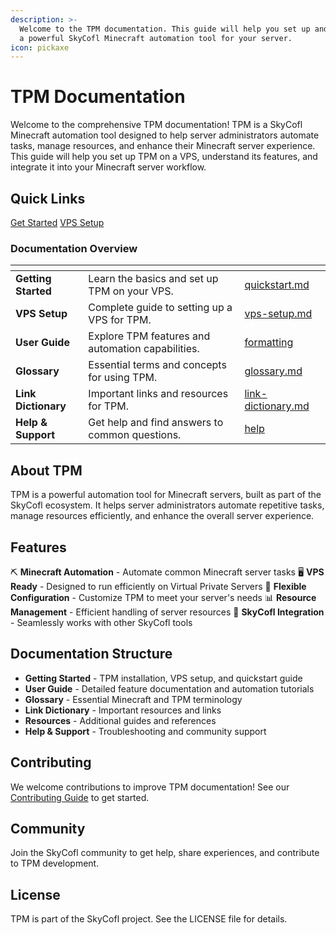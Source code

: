```yaml
---
description: >-
  Welcome to the TPM documentation. This guide will help you set up and use TPM,
  a powerful SkyCofl Minecraft automation tool for your server.
icon: pickaxe
---
```


# TPM Documentation

Welcome to the comprehensive TPM documentation! TPM is a SkyCofl Minecraft automation tool designed to help server administrators automate tasks, manage resources, and enhance their Minecraft server experience. This guide will help you set up TPM on a VPS, understand its features, and integrate it into your Minecraft server workflow.

## Quick Links

<a href="getting-started/quickstart.md" class="button primary">Get Started</a> <a href="getting-started/vps-setup.md" class="button secondary">VPS Setup</a>

### Documentation Overview

<table data-view="cards"><thead><tr><th></th><th></th><th data-hidden data-card-target data-type="content-ref"></th></tr></thead><tbody><tr><td><strong>Getting Started</strong></td><td>Learn the basics and set up TPM on your VPS.</td><td><a href="getting-started/quickstart.md">quickstart.md</a></td></tr><tr><td><strong>VPS Setup</strong></td><td>Complete guide to setting up a VPS for TPM.</td><td><a href="getting-started/vps-setup.md">vps-setup.md</a></td></tr><tr><td><strong>User Guide</strong></td><td>Explore TPM features and automation capabilities.</td><td><a href="creating-content/formatting/">formatting</a></td></tr><tr><td><strong>Glossary</strong></td><td>Essential terms and concepts for using TPM.</td><td><a href="resources/glossary.md">glossary.md</a></td></tr><tr><td><strong>Link Dictionary</strong></td><td>Important links and resources for TPM.</td><td><a href="resources/link-dictionary.md">link-dictionary.md</a></td></tr><tr><td><strong>Help & Support</strong></td><td>Get help and find answers to common questions.</td><td><a href="help/">help</a></td></tr></tbody></table>

## About TPM

TPM is a powerful automation tool for Minecraft servers, built as part of the SkyCofl ecosystem. It helps server administrators automate repetitive tasks, manage resources efficiently, and enhance the overall server experience.

## Features

⛏️ **Minecraft Automation** - Automate common Minecraft server tasks
🖥️ **VPS Ready** - Designed to run efficiently on Virtual Private Servers
🔧 **Flexible Configuration** - Customize TPM to meet your server's needs
📊 **Resource Management** - Efficient handling of server resources
🤝 **SkyCofl Integration** - Seamlessly works with other SkyCofl tools

## Documentation Structure

* **Getting Started** - TPM installation, VPS setup, and quickstart guide
* **User Guide** - Detailed feature documentation and automation tutorials
* **Glossary** - Essential Minecraft and TPM terminology
* **Link Dictionary** - Important resources and links
* **Resources** - Additional guides and references
* **Help & Support** - Troubleshooting and community support

## Contributing

We welcome contributions to improve TPM documentation! See our [Contributing Guide](CONTRIBUTING.md) to get started.

## Community

Join the SkyCofl community to get help, share experiences, and contribute to TPM development.

## License

TPM is part of the SkyCofl project. See the LICENSE file for details.
